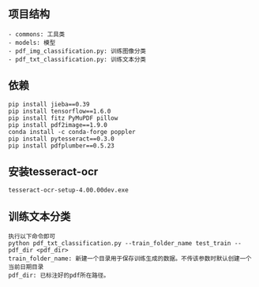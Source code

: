 ## 项目结构
    - commons: 工具类
    - models: 模型
    - pdf_img_classification.py: 训练图像分类
    - pdf_txt_classification.py: 训练文本分类
## 依赖
    pip install jieba==0.39
    pip install tensorflow==1.6.0
    pip install fitz PyMuPDF pillow
    pip install pdf2image==1.9.0
    conda install -c conda-forge poppler
    pip install pytesseract==0.3.0
    pip install pdfplumber==0.5.23
## 安装tesseract-ocr
    tesseract-ocr-setup-4.00.00dev.exe
## 训练文本分类
    执行以下命令即可
    python pdf_txt_classification.py --train_folder_name test_train --pdf_dir <pdf_dir>
    train_folder_name: 新建一个目录用于保存训练生成的数据。不传该参数时默认创建一个当前日期目录
    pdf_dir: 已标注好的pdf所在路径。
